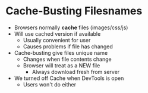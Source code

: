 # Cache-Busting Filesnames

- Browsers normally **cache** files (images/css/js)
- Will use cached version if available
    - Usually convenient for user
    - Causes problems if file has changed
- Cache-busting give files unique name
    - Changes when file contents change
    - Browser will treat as a NEW file
        - Always download fresh from server
- We turned off Cache when DevTools is open
    - Users won't do either
